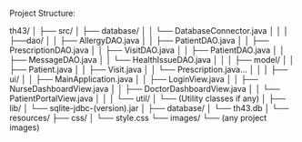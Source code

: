 Project Structure:

th43/
│
├── src/
│   ├── database/
│   │   └── DatabaseConnector.java
│   │
│   ├──dao/ 
│   │   ├── AllergyDAO.java
│   │   ├── PatientDAO.java
│   │   ├── PrescriptionDAO.java
│   │   ├── VisitDAO.java
│   │   ├── PatientDAO.java
│   │   ├── MessageDAO.java
│   │   └── HealthIssueDAO.java
│   │
│   ├── model/
│   │   ├── Patient.java
│   │   ├── Visit.java
│   │   └── Prescription.java...
│   │
│   ├── ui/
│   │   ├── MainApplication.java
│   │   ├── LoginView.java
│   │   ├── NurseDashboardView.java
│   │   ├── DoctorDashboardView.java
│   │   └── PatientPortalView.java
│   │
│   └── util/
│       └── (Utility classes if any)
│
├── lib/
│   └── sqlite-jdbc-(version).jar
│
├── database/
│   └── th43.db
│
└── resources/
    ├── css/
    │   └── style.css
    └── images/
        └── (any project images)


